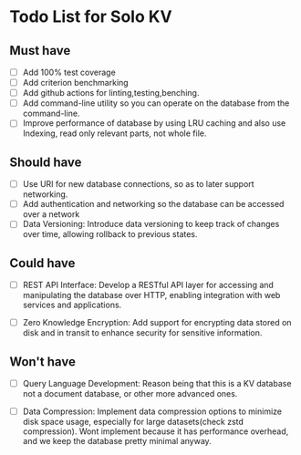 # Todo List for Solo KV

## Must have

- [ ] Add 100% test coverage
- [ ] Add criterion benchmarking
- [ ] Add github actions for linting,testing,benching.
- [ ] Add command-line utility so you can operate on the database from the command-line.
- [ ] Improve performance of database by using LRU caching and also use Indexing, read only relevant parts, not whole file.

## Should have

- [ ] Use URI for new database connections, so as to later support networking.
- [ ] Add authentication and networking so the database can be accessed over a network
- [ ] Data Versioning: Introduce data versioning to keep track of changes over time, allowing rollback to previous states.

## Could have

- [ ] REST API Interface: Develop a RESTful API layer for accessing and manipulating the database over HTTP, enabling integration with web services and applications.

- [ ] Zero Knowledge Encryption: Add support for encrypting data stored on disk and in transit to enhance security for sensitive information.

## Won't have

- [ ] Query Language Development: Reason being that this is a KV database not a document database, or other more advanced ones.

- [ ] Data Compression: Implement data compression options to minimize disk space usage, especially for large datasets(check zstd compression). Wont implement because it has performance overhead, and we keep the database pretty minimal anyway.